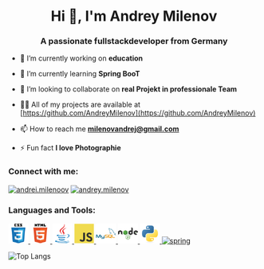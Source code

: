 <h1 align="center">Hi 👋, I'm Andrey Milenov</h1>
<h3 align="center">A passionate fullstackdeveloper from Germany</h3>

- 🔭 I’m currently working on **education**

- 🌱 I’m currently learning **Spring BooT**

- 👯 I’m looking to collaborate on **real Projekt in professionale Team**

- 👨‍💻 All of my projects are available at [https://github.com/AndreyMilenov](https://github.com/AndreyMilenov)

- 📫 How to reach me **milenovandrej@gmail.com**

- ⚡ Fun fact **I love Photographie**

<h3 align="left">Connect with me:</h3>
<p align="left">
<a href="https://fb.com/andrei.milenoov" target="blank"><img align="center" src="https://raw.githubusercontent.com/rahuldkjain/github-profile-readme-generator/master/src/images/icons/Social/facebook.svg" alt="andrei.milenoov" height="30" width="40" /></a>
<a href="https://instagram.com/andrey.milenov" target="blank"><img align="center" src="https://raw.githubusercontent.com/rahuldkjain/github-profile-readme-generator/master/src/images/icons/Social/instagram.svg" alt="andrey.milenov" height="30" width="40" /></a>
</p>

<h3 align="left">Languages and Tools:</h3>
<p align="left"> <a href="https://www.w3schools.com/css/" target="_blank" rel="noreferrer"> <img src="https://raw.githubusercontent.com/devicons/devicon/master/icons/css3/css3-original-wordmark.svg" alt="css3" width="40" height="40"/> </a> <a href="https://www.w3.org/html/" target="_blank" rel="noreferrer"> <img src="https://raw.githubusercontent.com/devicons/devicon/master/icons/html5/html5-original-wordmark.svg" alt="html5" width="40" height="40"/> </a> <a href="https://www.java.com" target="_blank" rel="noreferrer"> <img src="https://raw.githubusercontent.com/devicons/devicon/master/icons/java/java-original.svg" alt="java" width="40" height="40"/> </a> <a href="https://developer.mozilla.org/en-US/docs/Web/JavaScript" target="_blank" rel="noreferrer"> <img src="https://raw.githubusercontent.com/devicons/devicon/master/icons/javascript/javascript-original.svg" alt="javascript" width="40" height="40"/> </a> <a href="https://www.mysql.com/" target="_blank" rel="noreferrer"> <img src="https://raw.githubusercontent.com/devicons/devicon/master/icons/mysql/mysql-original-wordmark.svg" alt="mysql" width="40" height="40"/> </a> <a href="https://nodejs.org" target="_blank" rel="noreferrer"> <img src="https://raw.githubusercontent.com/devicons/devicon/master/icons/nodejs/nodejs-original-wordmark.svg" alt="nodejs" width="40" height="40"/> </a> <a href="https://www.python.org" target="_blank" rel="noreferrer"> <img src="https://raw.githubusercontent.com/devicons/devicon/master/icons/python/python-original.svg" alt="python" width="40" height="40"/> </a> <a href="https://spring.io/" target="_blank" rel="noreferrer"> <img src="https://www.vectorlogo.zone/logos/springio/springio-icon.svg" alt="spring" width="40" height="40"/> </a> </p>
<img src="https://camo.githubusercontent.com/79edcd5a7351354db6ed2304b7f3e3843e370c36988b8b86f75be45b6606db90/68747470733a2f2f6769746875622d726561646d652d73746174732e76657263656c2e6170702f6170692f746f702d6c616e67732f3f757365726e616d653d53746f79616e53746f79616e6f7631266c61796f75743d636f6d70616374267468656d653d7261646963616c26686964655f626f726465723d74727565" alt="Top Langs" data-canonical-src="https://github-readme-stats.vercel.app/api/top-langs/?username=AndreyMilenov&amp";layout=compact&amp;theme=radical&amp;hide_border=true" style="max-width: 100%;">
